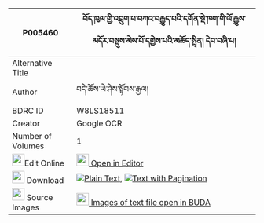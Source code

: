 |P005460|བོད་ཁུལ་གྱི་འབྲུག་པ་བཀའ་བརྒྱུད་པའི་དགོན་སྡེ་ཁག་གི་ལོ་རྒྱུས་མདོར་བསྡུས་མེས་པོ་དགྱེས་པའི་མཆོད་སྤྲིན། དེབ་བཞི་པ། 
| --- | --- 
|Alternative Title |
|Author| བདེ་ཆོས་ཡེ་ཤེས་སྟོབས་རྒྱལ།
|BDRC ID | W8LS18511
|Creator | Google OCR
|Number of Volumes| 1
|<img width="25" src="https://img.icons8.com/color/25/000000/edit-property.png">Edit Online| [<img width="25" src="https://avatars.githubusercontent.com/u/45091458?s=200&v=4"> Open in Editor](http://editor.openpecha.org/P005460)
|<img width="25" src="https://img.icons8.com/fluent/48/000000/download-2.png"/>  Download | [![](https://img.icons8.com/color/20/000000/txt.png)Plain Text](https://github.com/Openpecha/P005460/releases/download/v1/bo_khul_gyi_drukpa_ka_gyupa_i__plain_P005460.zip), [![](https://img.icons8.com/color/20/000000/txt.png)Text with Pagination](https://github.com/Openpecha/P005460/releases/download/v1/bo_khul_gyi_drukpa_ka_gyupa_i__pages_P005460.zip)
|<img width="25" src="https://img.icons8.com/plasticine/100/000000/pictures-folder.png"/>  Source Images | [<img width="25" src="https://library.bdrc.io/icons/BUDA-small.svg"> Images of text file open in BUDA](https://library.bdrc.io/show/bdr:W8LS18511)